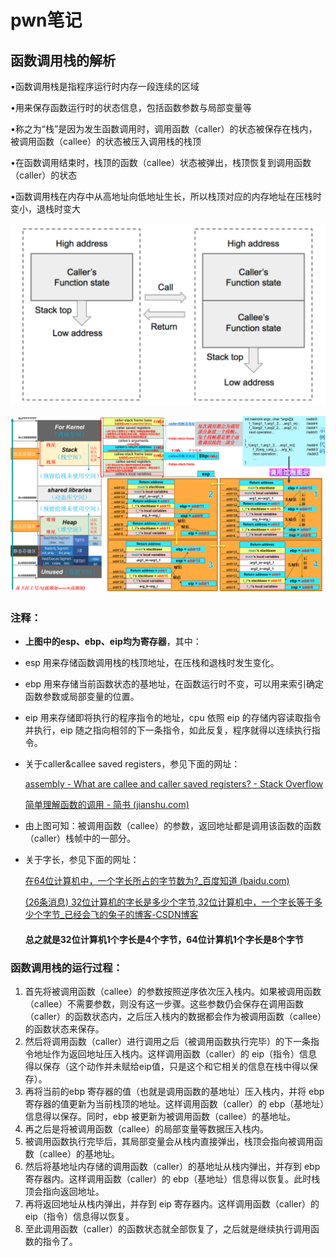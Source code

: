 # pwn笔记



## 函数调用栈的解析

•函数调用栈是指程序运行时内存一段连续的区域

•用来保存函数运行时的状态信息，包括函数参数与局部变量等

•称之为“栈”是因为发生函数调用时，调用函数（caller）的状态被保存在栈内，被调用函数（callee）的状态被压入调用栈的栈顶

•在函数调用结束时，栈顶的函数（callee）状态被弹出，栈顶恢复到调用函数（caller）的状态

•函数调用栈在内存中从高地址向低地址生长，所以栈顶对应的内存地址在压栈时变小，退栈时变大

![image-20240913234932692](./1_函数调用栈.assets/image-20240913234932692.png)

![内存布局-栈结构图](./1_函数调用栈.assets/栈结构图.PNG)

### 注释：

- **上图中的esp、ebp、eip均为寄存器**，其中：

- esp 用来存储函数调用栈的栈顶地址，在压栈和退栈时发生变化。

- ebp 用来存储当前函数状态的基地址，在函数运行时不变，可以用来索引确定函数参数或局部变量的位置。

- eip 用来存储即将执行的程序指令的地址，cpu 依照 eip 的存储内容读取指令并执行，eip 随之指向相邻的下一条指令，如此反复，程序就得以连续执行指令。

- 关于caller&callee saved registers，参见下面的网址：

  [assembly - What are callee and caller saved registers? - Stack Overflow](https://stackoverflow.com/questions/9268586/what-are-callee-and-caller-saved-registers/60903906#60903906)

  [简单理解函数的调用 - 简书 (jianshu.com)](https://www.jianshu.com/p/239bb6bccd39)

- 由上图可知：被调用函数（callee）的参数，返回地址都是调用该函数的函数（caller）栈帧中的一部分。

- 关于字长，参见下面的网址：

  [在64位计算机中，一个字长所占的字节数为?_百度知道 (baidu.com)](https://zhidao.baidu.com/question/17825781.html)

  [(26条消息) 32位计算机的字长是多少个字节,32位计算机中，一个字长等于多少个字节_已经会飞的兔子的博客-CSDN博客](https://blog.csdn.net/weixin_36427631/article/details/118982914)

  #### 总之就是32位计算机1个字长是4个字节，64位计算机1个字长是8个字节



### 函数调用栈的运行过程：

1. 首先将被调用函数（callee）的参数按照逆序依次压入栈内。如果被调用函数（callee）不需要参数，则没有这一步骤。这些参数仍会保存在调用函数（caller）的函数状态内，之后压入栈内的数据都会作为被调用函数（callee）的函数状态来保存。
2. 然后将调用函数（caller）进行调用之后（被调用函数执行完毕）的下一条指令地址作为返回地址压入栈内。这样调用函数（caller）的 eip（指令）信息得以保存（这个动作并未赋给eip值，只是这个和它相关的信息在栈中得以保存）。
3. 再将当前的ebp 寄存器的值（也就是调用函数的基地址）压入栈内，并将 ebp 寄存器的值更新为当前栈顶的地址。这样调用函数（caller）的 ebp（基地址）信息得以保存。同时，ebp 被更新为被调用函数（callee）的基地址。
4. 再之后是将被调用函数（callee）的局部变量等数据压入栈内。
5. 被调用函数执行完毕后，其局部变量会从栈内直接弹出，栈顶会指向被调用函数（callee）的基地址。
6. 然后将基地址内存储的调用函数（caller）的基地址从栈内弹出，并存到 ebp 寄存器内。这样调用函数（caller）的 ebp（基地址）信息得以恢复。此时栈顶会指向返回地址。
7. 再将返回地址从栈内弹出，并存到 eip 寄存器内。这样调用函数（caller）的 eip（指令）信息得以恢复。
8. 至此调用函数（caller）的函数状态就全部恢复了，之后就是继续执行调用函数的指令了。